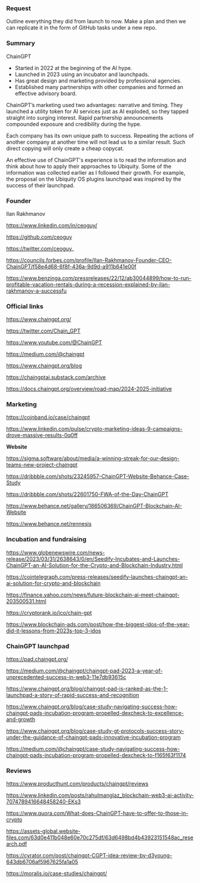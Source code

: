 ### Request

Outline everything they did from launch to now. Make a plan and then we can replicate it in the form of GitHub tasks under a new repo.

### Summary

ChainGPT 
- Started in 2022 at the beginning of the AI hype.
- Launched in 2023 using an incubator and launchpads.
- Has great design and marketing provided by professional agencies.
- Established many partnerships with other companies and formed an effective advisory board.

ChainGPT’s marketing used two advantages: narrative and timing.
They launched a utility token for AI services just as AI exploded, so they tapped straight into surging interest.
Rapid partnership announcements compounded exposure and credibility during the hype.

Each company has its own unique path to success. Repeating the actions of another company at another time will not lead us to a similar result. Such direct copying will only create a cheap copycat.

An effective use of ChainGPT's experience is to read the information and think about how to apply their approaches to Ubiquity. Some of the information was collected earlier as I followed their growth. For example, the proposal on the Ubiquity OS plugins launchpad was inspired by the success of their launchpad.

### Founder 

Ilan Rakhmanov

https://www.linkedin.com/in/ceoguy/ 

https://github.com/ceoguy 

https://twitter.com/ceoguy_ 

https://councils.forbes.com/profile/Ilan-Rakhmanov-Founder-CEO-ChainGPT/f58e4d68-6f8f-436a-9d9d-a911b641e00f 

https://www.benzinga.com/pressreleases/22/12/ab30044899/how-to-run-profitable-vacation-rentals-during-a-recession-explained-by-ilan-rakhmanov-a-successfu

### Official links 

https://www.chaingpt.org/ 

https://twitter.com/Chain_GPT 

https://www.youtube.com/@ChainGPT 

https://medium.com/@chaingpt 

https://www.chaingpt.org/blog 

https://chaingptai.substack.com/archive 

https://docs.chaingpt.org/overview/road-map/2024-2025-initiative 

### Marketing

https://coinband.io/case/chaingpt  

https://www.linkedin.com/pulse/crypto-marketing-ideas-9-campaigns-drove-massive-results-0q0ff 

**Website**

https://sigma.software/about/media/a-winning-streak-for-our-design-teams-new-project-chaingpt 

https://dribbble.com/shots/23245957-ChainGPT-Website-Behance-Case-Study 

https://dribbble.com/shots/22601750-FWA-of-the-Day-ChainGPT 

https://www.behance.net/gallery/186506369/ChainGPT-Blockchain-AI-Website 

https://www.behance.net/rennesis 

### Incubation and fundraising 

https://www.globenewswire.com/news-release/2023/03/31/2638643/0/en/Seedify-Incubates-and-Launches-ChainGPT-an-AI-Solution-for-the-Crypto-and-Blockchain-Industry.html 

https://cointelegraph.com/press-releases/seedify-launches-chaingpt-an-ai-solution-for-crypto-and-blockchain 

https://finance.yahoo.com/news/future-blockchain-ai-meet-chaingpt-203500531.html 

https://cryptorank.io/ico/chain-gpt  

https://www.blockchain-ads.com/post/how-the-biggest-idos-of-the-year-did-it-lessons-from-2023s-top-3-idos 

### ChainGPT launchpad

https://pad.chaingpt.org/ 

https://medium.com/@chaingpt/chaingpt-pad-2023-a-year-of-unprecedented-success-in-web3-11e7db93615c  

https://www.chaingpt.org/blog/chaingpt-pad-is-ranked-as-the-1-launchpad-a-story-of-rapid-success-and-recognition 

https://www.chaingpt.org/blog/case-study-navigating-success-how-chaingpt-pads-incubation-program-propelled-dexcheck-to-excellence-and-growth 

https://www.chaingpt.org/blog/case-study-gt-protocols-success-story-under-the-guidance-of-chaingpt-pads-innovative-incubation-program 

https://medium.com/@chaingpt/case-study-navigating-success-how-chaingpt-pads-incubation-program-propelled-dexcheck-to-f165f63f1174

### Reviews

https://www.producthunt.com/products/chaingpt/reviews 

https://www.linkedin.com/posts/rahulmanglaz_blockchain-web3-ai-activity-7074789416648458240-EKs3 

https://www.quora.com/What-does-ChainGPT-have-to-offer-to-those-in-crypto 

https://assets-global.website-files.com/63d0e411b048e60e70c275df/63d6498bd4b43923151548ac_research.pdf 

https://cyrator.com/post/chaingpt-CGPT-idea-review-by-d3young-643db6706af5967625fa1a05 

https://moralis.io/case-studies/chaingpt/ 
